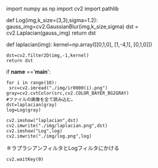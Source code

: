import numpy as np
import cv2
import pathlib

def Log(img,k_size=(3,3),sigma=1.2):
    gauss_img=cv2.GaussianBlur(img,k_size,sigma)
    dst = cv2.Laplacian(gauss_img)
    return dst

def laplacian(img):
    kernel=np.array([[0,1,0],
                     [1,-4,1],
                     [0,1,0]])
    
    dst=cv2.filter2D(img,-1,kernel)
    return dst

if __name__ =='__main__':
    
    for i in range(10):
     src=cv2.imread("./img/ir0000(i).png")
    gray=cv2.cvtColor(src,cv2.COLOR_BAYER_BG2GRAY)
    #ファイルの画像を全て読み込む。
    dst=laplacian(gray)
    log=Log(gray)
    
    cv2.imshow("laplacian",dst)
    cv2.imwrite("./img/laplacian.png",dst)
    cv2.imshow("Log",log)
    cv2.imwrite("./img/log.png",log)

＃ラプラシアンフィルタとLogフィルタにかける
    
    cv2.waitKey(0)
